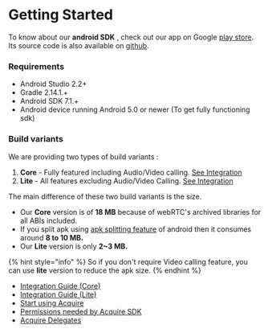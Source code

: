 # Getting Started

To know about our **android SDK** , check out our app on Google [play store](https://play.google.com/store/apps/details?id=com.acquire.sdk.app). Its source code is also available on [github](https://github.com/acquireio/acquireio-android).

### Requirements

* Android Studio 2.2+
* Gradle 2.14.1.+
* Android SDK 7.1.+
* Android device running Android 5.0 or newer \(To get fully functioning sdk\)

### Build variants

We are providing two types of build variants :

1. **Core** - Fully featured including Audio/Video calling. [See Integration](https://developer.acquire.io/android/getting-started/integration-guide#steps-to-integrate-acquire-android-sdk-are-as-follows)
2. **Lite** - All features excluding Audio/Video Calling. [See Integration](integration-guide-lite.md#steps-to-integrate-acquire-android-sdk-lite-are-as-follows)

The main difference of these two build variants is the size.

* Our **Core** version is of **18 MB** because of webRTC's archived libraries for all ABIs included.
* If you split apk using [apk splitting feature](https://developer.android.com/studio/build/configure-apk-splits) of android then it consumes around **8 to 10 MB.**
* Our **Lite** version is only **2~3 MB.** 

{% hint style="info" %}
So if you don't require Video calling feature, you can use **lite** version to reduce the apk size.
{% endhint %}

* [Integration Guide \(Core\)](integration-guide.md#steps-to-integrate-acquire-android-sdk-core-are-as-follows)
* [Integration Guide \(Lite\)](integration-guide-lite.md#steps-to-integrate-acquire-android-sdk-lite-are-as-follows)
* [Start using Acquire](start-using-acquire.md#initialize-acquire-sdk)
* [Permissions needed by Acquire SDK](start-using-acquire.md#permissions-description)
* [Acquire Delegates](../acquire-delegates.md)

